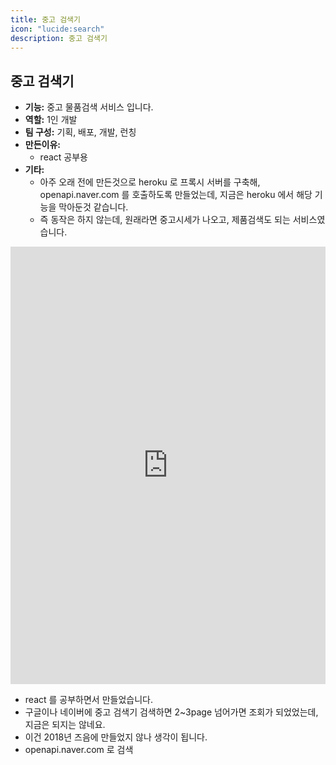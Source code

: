 ```yaml
---
title: 중고 검색기
icon: "lucide:search"
description: 중고 검색기
---
```


## 중고 검색기

- **기능:** 중고 물품검색 서비스 입니다.
- **역할:** 1인 개발
- **팀 구성:** 기획, 배포, 개발, 런칭
- **만든이유:**
  - react 공부용
- **기타:**
  - 아주 오래 전에 만든것으로 heroku 로 프록시 서버를 구축해, openapi.naver.com 를 호출하도록 만들었는데, 지금은 heroku 에서 해당 기능을 막아둔것 같습니다.
  - 즉 동작은 하지 않는데, 원래라면 중고시세가 나오고, 제품검색도 되는 서비스였습니다.

<div class="flex flex-col gap-6">
  <div class="rounded-lg shadow-md">
    <iframe src="https://wjd0r.github.io/" height="700" width="100%" class="rounded-lg" scrolling="no" frameborder="0"></iframe>
  </div>
</div>

- react 를 공부하면서 만들었습니다.
- 구글이나 네이버에 중고 검색기 검색하면 2~3page 넘어가면 조회가 되었었는데, 지금은 되지는 않네요.
- 이건 2018년 즈음에 만들었지 않나 생각이 됩니다.
- openapi.naver.com 로 검색